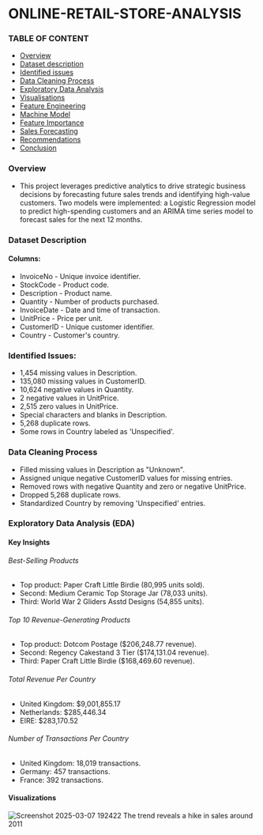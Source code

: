 # ONLINE-RETAIL-STORE-ANALYSIS

### TABLE OF CONTENT
- [Overview](#Overview)
- [Dataset description](#Dataset-Description)
- [Identified issues](#Identified-Issues)
- [Data Cleaning Process](#Data-Cleaning-Process)
- [Exploratory Data Analysis](#Exploratory-Data-Analysis)
- [Visualisations](#Visualisation)
- [Feature Engineering](#Feature-Engineering)
- [Machine Model](#Machine-Model)
- [Feature Importance](#Feature-Importance)
- [Sales Forecasting](#Sales-Forecasting)
- [Recommendations](#Recommendations)
- [Conclusion](#Conclusion)
### Overview
- This project leverages predictive analytics to drive strategic business decisions by forecasting future sales trends and identifying high-value customers. Two models were implemented: a Logistic Regression model to predict high-spending customers and an ARIMA time series model to forecast sales for the next 12 months.
### Dataset Description
#### Columns:
- InvoiceNo - Unique invoice identifier.
- StockCode - Product code.
- Description - Product name.
- Quantity - Number of products purchased.
- InvoiceDate - Date and time of transaction.
- UnitPrice - Price per unit.
- CustomerID - Unique customer identifier.
- Country - Customer's country.
### Identified Issues:
- 1,454 missing values in Description.
- 135,080 missing values in CustomerID.
- 10,624 negative values in Quantity.
- 2 negative values in UnitPrice.
- 2,515 zero values in UnitPrice.
- Special characters and blanks in Description.
- 5,268 duplicate rows.
- Some rows in Country labeled as 'Unspecified'.
### Data Cleaning Process
- Filled missing values in Description as "Unknown".
- Assigned unique negative CustomerID values for missing entries.
- Removed rows with negative Quantity and zero or negative UnitPrice.
- Dropped 5,268 duplicate rows.
- Standardized Country by removing 'Unspecified' entries.
### Exploratory Data Analysis (EDA)
#### Key Insights
###### Best-Selling Products
- Top product: Paper Craft Little Birdie (80,995 units sold).
- Second: Medium Ceramic Top Storage Jar (78,033 units).
- Third: World War 2 Gliders Asstd Designs (54,855 units).
###### Top 10 Revenue-Generating Products
- Top product: Dotcom Postage ($206,248.77 revenue).
- Second: Regency Cakestand 3 Tier ($174,131.04 revenue).
- Third: Paper Craft Little Birdie ($168,469.60 revenue).
###### Total Revenue Per Country
- United Kingdom: $9,001,855.17
- Netherlands: $285,446.34
- EIRE: $283,170.52
###### Number of Transactions Per Country
- United Kingdom: 18,019 transactions.
- Germany: 457 transactions.
- France: 392 transactions.
#### Visualizations
![Screenshot 2025-03-07 192422](https://github.com/user-attachments/assets/239eada6-a2e8-4e69-9e92-57e830504cb6)
The trend reveals a hike in sales around 2011


